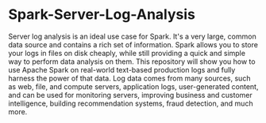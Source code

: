 # Spark-Server-Log-Analysis

Server log analysis is an ideal use case for Spark. It's a very large, common data source and contains a rich set of information. Spark allows you to store your logs in files on disk cheaply, while still providing a quick and simple way to perform data analysis on them. This repository will show you how to use Apache Spark on real-world text-based production logs and fully harness the power of that data. Log data comes from many sources, such as web, file, and compute servers, application logs, user-generated content, and can be used for monitoring servers, improving business and customer intelligence, building recommendation systems, fraud detection, and much more.
